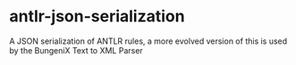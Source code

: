 # antlr-json-serialization
A JSON serialization of ANTLR rules, a more evolved version of this is used by the BungeniX Text to XML Parser
